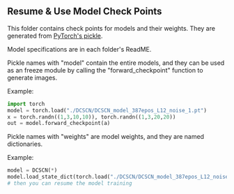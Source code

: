 ## Resume & Use Model Check Points 

This folder contains check points for models and their weights.  They are generated from [PyTorch's pickle](https://pytorch.org/docs/master/notes/serialization.html). 

Model specifications are in each folder's ReadME.  

Pickle names with "model" contain the entire models, and they can be used as an freeze module by calling the "forward_checkpoint" function to generate images. 

Example:
```python
import torch
model = torch.load("./DCSCN/DCSCN_model_387epos_L12_noise_1.pt")
x = torch.randn((1,3,10,10)), torch.randn((1,3,20,20))
out = model.forward_checkpoint(a)
```

Pickle names with "weights" are model weights, and they are named dictionaries. 

Example:
```python
model = DCSCN(*)
model.load_state_dict(torch.load("./DCSCN/DCSCN_model_387epos_L12_noise_1.pt"))
# then you can resume the model training 
```

